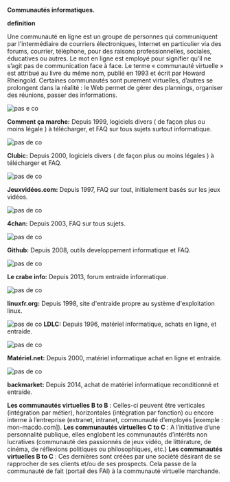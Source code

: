 **Communautés informatiques.**

**definition**

Une communauté en ligne est un groupe de personnes qui communiquent par l'intermédiaire de courriers électroniques, Internet en particulier via des forums, courrier, téléphone, pour des raisons professionnelles, sociales, éducatives ou autres. Le mot en ligne est employé pour signifier qu’il ne s’agit pas de communication face à face.
Le terme « communauté virtuelle » est attribué au livre du même nom, publié en 1993 et écrit par Howard Rheingold.
Certaines communautés sont purement virtuelles, d’autres se prolongent dans la réalité : le Web permet de gérer des plannings, organiser des réunions, passer des informations.

![pas e co](https://www.ordissinaute.fr/sites/default/files/styles/full_new_main_no_crop/public/field/image/comment-ca-marche-logo.jpeg.jpg?itok=ZSrzi9qq) 

**Comment ça marche:** Depuis 1999, logiciels divers ( de façon plus ou moins légale ) à télécharger, et FAQ sur tous sujets surtout informatique.

![pas de co](https://upload.wikimedia.org/wikipedia/commons/0/03/Logo_Clubic_Wikipedia.png) 

**Clubic:** Depuis 2000, logiciels divers ( de façon plus ou moins légales ) à télécharger et FAQ.

![pas de co](https://yt3.ggpht.com/a/AGF-l7-O9jHUNd0PPVQVk5mxfhEe3zBjk-1KyN-0ag=s288-c-k-c0xffffffff-no-rj-mo) 

**Jeuxvidéos.com:** Depuis 1997, FAQ sur tout, initialement basés sur les jeux vidéos.

![pas de co](https://upload.wikimedia.org/wikipedia/fr/7/76/4chan_logo.png) 

**4chan:** Depuis 2003, FAQ sur tous sujets.

![pas de co](https://github.githubassets.com/images/modules/logos_page/GitHub-Mark.png) 

**Github:** Depuis 2008, outils developpement informatique et FAQ.

![pas de co](https://i.pinimg.com/originals/3a/17/d4/3a17d478a8550201c594134f4c4811f9.jpg)

**Le crabe info:** Depuis 2013, forum entraide informatique.

![pas de co](https://enventelibre.org/255-home_default/don-a-linuxfr.jpg) 

**linuxfr.org:** Depuis 1998, site d'entraide propre au système d'exploitation linux.

![pas de co](https://img.ecommercemag.fr/Img/BREVE/2017/2/314435/sport-LDLC-com-partenaire-coupe-France-League-Legends-F.jpg)
**LDLC:** Depuis 1996, matériel informatique, achats en ligne, et entraide.

![pas de co](https://quelles-dates.fr/wp-content/uploads/2015/11/materiel-net-600x350.jpeg) 

**Matériel.net:** Depuis 2000, matériel informatique achat en ligne et entraide.

![pas de co](https://i0.wp.com/unam-arts-et-metiers.fr/wp-content/uploads/08725338-photo-logo-back-market.png?ssl=1) 

**backmarket:** Depuis 2014, achat de matériel informatique reconditionné et entraide.

**Les communautés virtuelles B to B** : Celles-ci peuvent être verticales (intégration par métier), horizontales (intégration par fonction) ou encore interne à l’entreprise (extranet, intranet, communauté d’employés [exemple : mon-macdo.com]).
**Les communautés virtuelles C to C** : A l’initiative d’une personnalité publique, elles englobent les communautés d’intérêts non lucratives (communauté des passionnés de jeux vidéo, de littérature, de cinéma, de réflexions politiques ou philosophiques, etc.)
**Les communautés virtuelles B to C** : Ces dernières sont créées par une société désirant de se rapprocher de ses clients et/ou de ses prospects. Cela passe de la communauté de fait (portail des FAI) à la communauté virtuelle marchande.
